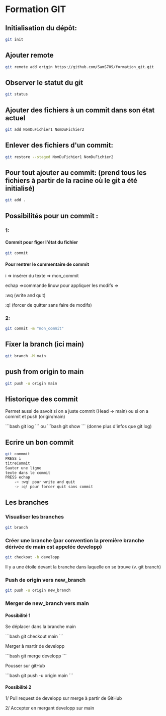# Formation GIT

## Initialisation du dépôt:

```bash
git init
```

## Ajouter remote

```bash
git remote add origin https://github.com/SamS709/formation_git.git
```
## Observer le statut du git
```bash
git status 
```

## Ajouter des fichiers à un commit dans son état actuel

```bash
git add NomDuFichier1 NomDuFichier2
```

## Enlever des fichiers d'un commit:
```bash
git restore --staged NomDuFichier1 NomDuFichier2
```

## Pour tout ajouter au commit: (prend tous les fichiers à partir de la racine où le git a été initialisé)
```bash
git add .
```

## Possibilités pour un commit :

### 1:

#### Commit pour figer l'état du fichier
```bash
git commit
```

#### Pour rentrer le commentaire de commit
<p>i => insérer du texte => mon_commit</p>
<p>echap =>commande linuw pour appliquer les modifs =></p> 
<p>:wq     (write and quit)</p>
<p>:q!     (forcer de quitter sans faire de modifs)</p>

### 2:
```bash
git commit -m "mon_commit"
```

## Fixer la branch (ici main)
```bash
git branch -M main
```

## push from origin to main
``` bash
git push -u origin main
```
## Historique des commit
<p>Permet aussi de savoit si on a juste commit (Head -> main) ou si on a commit et push (origin/main)</p>
```bash
git log
```
ou
```bash
git show
``` 
(donne plus d'infos que git log)

## Ecrire un bon commit
```bash
git commmit
PRESS i
titreCommit
Sauter une ligne
texte dans le commit
PRESS echap
    -> :wq! pour write and quit
    -> :q! pour forcer quit sans commit
```

## Les branches

### Visualiser les branches
```bash
git branch
```

### Créer une branche (par convention la première branche dérivée de main est appelée developp)
```bash
git checkout -b developp
```
<p>Il y a une étoile devant la branche dans laquelle on se trouve (v. git branch)</p>

### Push de origin vers new_branch
```bash
git push -u origin new_branch
```

### Merger de new_branch vers main
#### Possibilité 1
<p>Se déplacer dans la branche main</p>
```bash
git checkout main
```
<p>Merger à martir de developp</p>
```bash
git merge developp
```

<p>Pousser sur gitHub</p>
```bash
git push -u origin main
```

#### Possibilité 2
<p>1/  Pull request de developp sur merge à partir de GitHub</p>
<p>2/  Accepter en mergant developp sur main</p>
